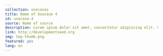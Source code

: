 ```yaml
---
collection: usecases
title: Name of Usecase 4
id: usecase-4
source: Name of source
description: Lorem ipsum dolor sit amet, consectetur adipiscing elit. Suspendisse ut augue aliquet ligula aliquam faucibus a ac mauris. Sed sagittis tempor sapien ac sagittis. Sed sagittis tempor sapien ac sagittis.
link: http://developmentseed.org
img: Sep-thumb.png
featured: yes
lang: en
---
```


